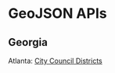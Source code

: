 # GeoJSON APIs


## Georgia

Atlanta: [City Council Districts](https://opendata.arcgis.com/datasets/5ce01aea8d4046fe8659a8e25958c2bb_2.geojson)
